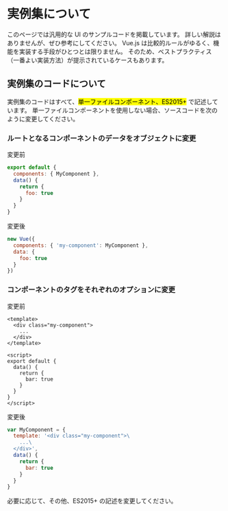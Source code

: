# 実例集について

このページでは汎用的な UI のサンプルコードを掲載しています。
詳しい解説はありませんが、ぜひ参考にしてください。
Vue.js は比較的ルールがゆるく、機能を実装する手段がひとつとは限りません。
そのため、ベストプラクティス（一番よい実装方法）が提示されているケースもあります。

## 実例集のコードについて

実例集のコードはすべて、<mark>単一ファイルコンポーネント、ES2015+</mark> で記述しています。
単一ファイルコンポーネントを使用しない場合、ソースコードを次のように変更してください。

### ルートとなるコンポーネントのデータをオブジェクトに変更

<code-caption>変更前</code-caption>
```js
export default {
  components: { MyComponent },
  data() {
    return {
      foo: true
    }
  }
}
```

<code-caption>変更後</code-caption>
```js
new Vue({
  components: { 'my-component': MyComponent },
  data: {
    foo: true
  }
})
```

### コンポーネントのタグをそれぞれのオプションに変更

<code-caption>変更前</code-caption>
```vue
<template>
  <div class="my-component">
    ...
  </div>
</template>

<script>
export default {
  data() {
    return {
      bar: true
    }
  }
}
</script>
```

<code-caption>変更後</code-caption>
```js
var MyComponent = {
  template: '<div class="my-component">\
    ...\
  </div>',
  data() {
    return {
      bar: true
    }
  }
}
```

必要に応じて、その他、ES2015+ の記述を変更してください。
